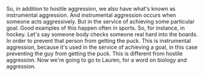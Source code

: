 So, in addition to hostile aggression, we also have what's known as
instrumental aggression. And instrumental aggression occurs when someone acts
aggressively. But in the service of achieving some particular goal. Good
examples of this happen often in sports. So, for instance, in hockey. Let's say
someone body checks someone real hard into the boards. In order to prevent that
person from getting the puck. This is instrumental aggression, because it's
used in the service of achieving a goal, in this case preventing the guy from
getting the puck. This is different from hostile aggression. Now we're going to
go to Lauren, for a word on biology and aggression.
